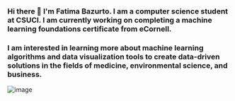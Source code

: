 ### Hi there 👋 I'm Fatima Bazurto. I am a computer science student at CSUCI. I am currently working on completing a machine learning foundations certificate from eCornell. 

### I am interested in learning more about machine learning algorithms and data visualization tools to create data-driven solutions in the fields of medicine, environmental science, and business. 
![image](https://github.com/user-attachments/assets/a3cc2e1c-00f3-451c-b858-d06324c9aa52)



<!--
**fbazurto/fbazurto** is a ✨ _special_ ✨ repository because its `README.md` (this file) appears on your GitHub profile.

Here are some ideas to get you started:

- 🔭 I’m currently working on ...
- 🌱 I’m currently learning ...
- 👯 I’m looking to collaborate on ...
- 🤔 I’m looking for help with ...
- 💬 Ask me about ...
- 📫 How to reach me: ...
- 😄 Pronouns: ...
- ⚡ Fun fact: ...
-->

